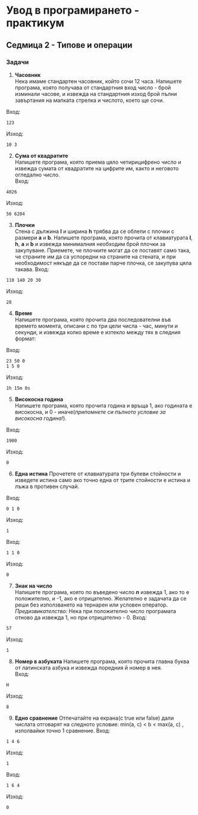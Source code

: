 # Увод в програмирането - практикум
## Седмица 2 - Типове и операции
### Задачи

1. **Часовник**  
Нека имаме стандартен часовник, който сочи 12 часа. Напишете програма, която получава от стандартния вход число - брой изминали часове, и извежда на стандартния изход брой пълни завъртания на малката стрелка и числото, което ще сочи.

Вход:
```
123
```
Изход:
```
10 3
```

2. **Сума от квадратите**  
Напишете програма, която приема цяло четирицифрено число и извежда сумата от квадратите на цифрите им, както и неговото огледално число.  
Вход:
```
4026
```
Изход:
```
56 6204
```

3. **Плочки**  
Стена с дължина **l** и ширина  **h** трябва да се облепи с плочки с размери **а** и **b**. Напишете програма, която прочита от клавиатурата **l**, **h**, **a** и **b** и извежда минималния необходим брой плочки за закупуване. Приемете, че плочките могат да се поставят само така, че страните им да са успоредни на страните на стената, и при необходимост някъде да се постави парче плочка, се закупува цяла такава. 
Вход:
```
110 140 20 30
```
Изход:
```
28
```

4. **Време**  
Напишете програма, която прочита два последователни във времето момента, описани с по три цели числа - час, минути и секунди, и извежда колко време е изтекло между тях в следния формат:

Вход:
```
23 50 0
1 5 0
```
Изход:
```
1h 15m 0s
```

5. **Високосна година**  
Напишете програма, която прочита година и връща 1, ако годината е високосна, и 0 - иначе(*припомнете си пълното условие за високосна година!*). 

Вход:
```
1900
```
Изход:
```
0
```

6. **Една истина**
Прочетете от клавиатурата три булеви стойности и изведете истина само ако точно една от трите стойности е истина и лъжа в противен случай.

Вход:
```
0 1 0
```
Изход:
```
1
```
Вход:
```
1 1 0
```
Изход:
```
0
```

7. **Знак на число**  
Напишете програма, която по въведено число ***n*** извежда 1, ако то е положително, и -1, ако е отрицателно. Желателно е задачата да се реши без използването на тернарен или условен оператор.  
*Предизвикателство:* Нека при положително число програмата отново да извежда 1, но при отрицателно - 0.
Вход:
```
57
```
Изход:
```
1
```

8. **Номер в азбуката**
Напишете програма, която прочита главна буква от латинската азбука и извежда поредния й номер в нея.  
Вход:
```
H
```
Изход:
```
8
```

9. **Едно сравнение**
Отпечатайте на екрана(с true или false) дали числата отговарят на следното условие: min(a, c) < b < max(a, c) , изполвайки точно 1 сравнение.
Вход:
```
1 4 6
```
Изход:
```
1
```
Вход:
```
1 6 4
```
Изход:
```
0
```
